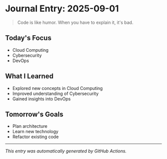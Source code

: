# Journal Entry: 2025-09-01

> Code is like humor. When you have to explain it, it's bad.

## Today's Focus
- Cloud Computing
- Cybersecurity
- DevOps

## What I Learned
- Explored new concepts in Cloud Computing
- Improved understanding of Cybersecurity
- Gained insights into DevOps

## Tomorrow's Goals
- Plan architecture
- Learn new technology
- Refactor existing code

---
*This entry was automatically generated by GitHub Actions.*